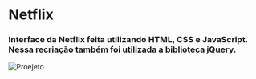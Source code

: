 # Netflix
### Interface da Netflix feita utilizando HTML, CSS e JavaScript. Nessa recriação também foi utilizada a biblioteca jQuery.

![Proejeto](https://media.giphy.com/media/NxhpDEAvx8WN86H5Wy/giphy.gif)
